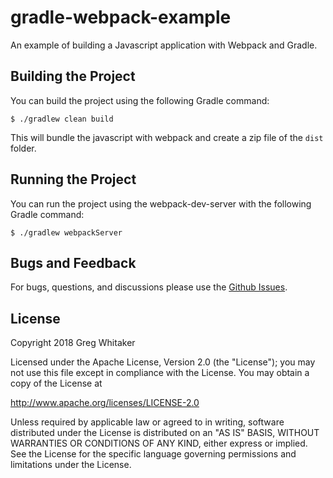 # gradle-webpack-example

An example of building a Javascript application with Webpack and Gradle.

## Building the Project
You can build the project using the following Gradle command:

    $ ./gradlew clean build

This will bundle the javascript with webpack and create a zip file of the `dist` folder.

## Running the Project
You can run the project using the webpack-dev-server with the following Gradle command:

    $ ./gradlew webpackServer


## Bugs and Feedback
For bugs, questions, and discussions please use the [Github Issues](https://github.com/gregwhitaker/gradle-webpack-example/issues).

## License
Copyright 2018 Greg Whitaker

Licensed under the Apache License, Version 2.0 (the "License");
you may not use this file except in compliance with the License.
You may obtain a copy of the License at

   http://www.apache.org/licenses/LICENSE-2.0

Unless required by applicable law or agreed to in writing, software
distributed under the License is distributed on an "AS IS" BASIS,
WITHOUT WARRANTIES OR CONDITIONS OF ANY KIND, either express or implied.
See the License for the specific language governing permissions and
limitations under the License.
